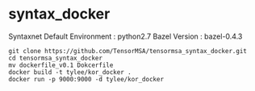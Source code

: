 # syntax_docker

Syntaxnet
Default Environment : python2.7
Bazel Version : bazel-0.4.3

```
git clone https://github.com/TensorMSA/tensormsa_syntax_docker.git
cd tensormsa_syntax_docker
mv dockerfile_v0.1 Dokcerfile
docker build -t tylee/kor_docker .
docker run -p 9000:9000 -d tylee/kor_docker 
```
